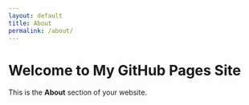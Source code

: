 ```yaml
---
layout: default
title: About
permalink: /about/
---
```


# Welcome to My GitHub Pages Site

This is the **About** section of your website.
